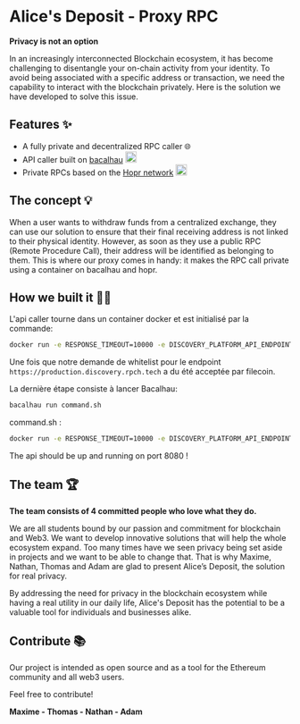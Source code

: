 

# **Alice's Deposit - Proxy RPC**

**Privacy is not an option**

In an increasingly interconnected Blockchain ecosystem, it has become challenging to disentangle your on-chain activity from your identity. To avoid being associated with a specific address or transaction, we need the capability to interact with the blockchain privately. Here is the solution we have developed to solve this issue.

####

## **Features** ✨

-  A fully private and decentralized RPC caller 🌐
- API caller built on [bacalhau](https://www.bacalhau.org/) <img src="https://pbs.twimg.com/media/FTNDJSrXwAE8jCz.jpg" width="20" height="20">
- Private RPCs based on the [Hopr network](https://hoprnet.org/)   <img src="https://s2.coinmarketcap.com/static/img/coins/200x200/6520.png"  height="20">

## **The concept** 💡
When a user wants to withdraw funds from a centralized exchange, they can use our solution to ensure that their final receiving address is not linked to their physical identity. However, as soon as they use a public RPC (Remote Procedure Call), their address will be identified as belonging to them. This is where our proxy comes in handy: it makes the RPC call private using a container on bacalhau and hopr.


## **How we built it** 👨‍💻
 L'api caller tourne dans un container docker et est initialisé par la commande:
```bash
docker run -e RESPONSE_TIMEOUT=10000 -e DISCOVERY_PLATFORM_API_ENDPOINT=https://production.discovery.rpch.tech -e PORT=8080 -e DATA_DIR=app -e CLIENT=moon-science-statement-government-off --name rpc-server -p 8080:8080 --rm --pull=always europe-west6-docker.pkg.dev/rpch-375921/rpch/rpc-server:latest
```

Une fois que notre demande de whitelist pour le endpoint `https://production.discovery.rpch.tech` a du été acceptée par filecoin.

La dernière étape consiste à lancer Bacalhau:
```bash
bacalhau run command.sh
```

command.sh :
```bash
docker run -e RESPONSE_TIMEOUT=10000 -e DISCOVERY_PLATFORM_API_ENDPOINT=https://production.discovery.rpch.tech -e PORT=8080 -e DATA_DIR=app -e CLIENT=moon-science-statement-government-off --name rpc-server -p 8080:8080 --rm --pull=always europe-west6-docker.pkg.dev/rpch-375921/rpch/rpc-server:latest
```

The api should be up and running on port 8080 !


## **The team** 🏆

**The team consists of 4 committed people who love what they do.**

We are all students bound by our passion and commitment for blockchain and Web3. We want to develop innovative solutions that will help the whole ecosystem expand. Too many times have we seen privacy being set aside in projects and we want to be able to change that. That is why Maxime, Nathan, Thomas and Adam are glad to present Alice’s Deposit, the solution for real privacy.

By addressing the need for privacy in the blockchain ecosystem while having a real utility in our daily life, Alice's Deposit has the potential to be a valuable tool for individuals and businesses alike.


## **Contribute** 📚

Our project is intended as open source and as a tool for the Ethereum community and all web3 users.

Feel free to contribute!

**Maxime - Thomas - Nathan - Adam**
